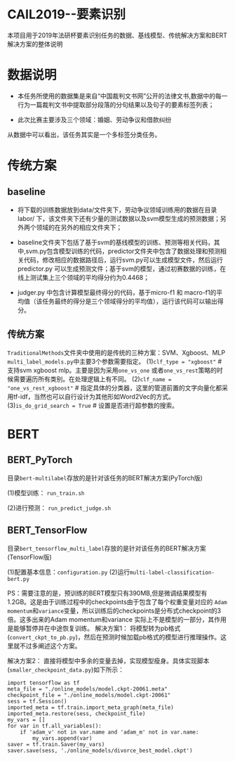 # CAIL2019--要素识别
本项目用于2019年法研杯要素识别任务的数据、基线模型、传统解决方案和BERT解决方案的整体说明


# 数据说明
- 本任务所使用的数据集是来自“中国裁判文书网”公开的法律文书,数据中的每一行为一篇裁判文书中提取部分段落的分句结果以及句子的要素标签列表；

- 此次比赛主要涉及三个领域：婚姻、劳动争议和借款纠纷

从数据中可以看出，该任务其实是一个多标签分类任务。

# 传统方案
## baseline
- 将下载的训练数据放到data/文件夹下，劳动争议领域训练用的数据在目录labor/ 下，该文件夹下还有少量的测试数据以及svm模型生成的预测数据；另外两个领域的在另外的相应文件夹下；

- baseline文件夹下包括了基于svm的基线模型的训练、预测等相关代码，其中,svm.py包含模型训练的代码，predictor文件夹中包含了数据处理和预测相关代码，修改相应的数据路径后，运行svm.py可以生成模型文件，然后运行predictor.py 可以生成预测文件；基于svm的模型，通过初赛数据的训练，在线上测试集上三个领域的平均得分约为0.4468；

- judger.py 中包含计算模型最终得分的代码，基于micro-f1 和 macro-f1的平均值（该任务最终的得分是三个领域得分的平均值），运行该代码可以输出得分。

## 传统方案
`TraditionalMethods`文件夹中使用的是传统的三种方案：SVM、Xgboost、MLP
`multi_label_models.py`中主要3个参数需要指定。
(1)`clf_type = "xgboost"`  # 支持svm  xgboost   mlp。主要是因为采用`one_vs_one` 或者`one_vs_rest`策略的时候需要遍历所有类别。在处理逻辑上有不同。
(2)`clf_name = "one_vs_rest_xgboost"`  # 指定具体的分类器，这里的管道前置的文字向量化都采用tf-idf，当然也可以自行设计为其他形如Word2Vec的方式。
(3)`is_do_grid_search = True` # 设置是否进行超参数的搜索。


# BERT
## BERT_PyTorch
目录`bert-multilabel`存放的是针对该任务的BERT解决方案(PyTorch版)

(1)模型训练：
`run_train.sh`

(2)进行预测：
`run_predict_judge.sh`


## BERT_TensorFlow
目录`bert_tensorflow_multi_label`存放的是针对该任务的BERT解决方案(TensorFlow版)

(1)配置基本信息：`configuration.py`
(2)运行`multi-label-classification-bert.py`


PS：需要注意的是，预训练的BERT模型只有390MB,但是微调结果模型有1.2GB。这是由于训练过程中的checkpoints由于包含了每个权重变量对应的
`Adam momentum`和`variance`变量，所以训练后的checkpoints是分布式checkpoint的3倍。这多出来的Adam momentum和variance
实际上不是模型的一部分，其作用是能够暂停并在中途恢复训练。
解决方案1：
将模型转为pb格式(`convert_ckpt_to_pb.py`)，然后在预测时候加载pb格式的模型进行推理操作。这里就不过多阐述这个方案。

解决方案2：
直接将模型中多余的变量去掉，实现模型瘦身。具体实现脚本(`smaller_checkpoint_data.py`)如下所示：
```
import tensorflow as tf
meta_file = "./online_models/model.ckpt-20061.meta"
checkpoint_file = "./online_models/model.ckpt-20061"
sess = tf.Session()
imported_meta = tf.train.import_meta_graph(meta_file)
imported_meta.restore(sess, checkpoint_file)
my_vars = []
for var in tf.all_variables():
    if 'adam_v' not in var.name and 'adam_m' not in var.name:
        my_vars.append(var)
saver = tf.train.Saver(my_vars)
saver.save(sess, './online_models/divorce_best_model.ckpt')
```
